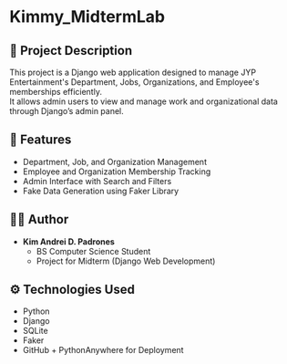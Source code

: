 # Kimmy_MidtermLab

## 🧩 Project Description
This project is a Django web application designed to manage JYP Entertainment's Department, Jobs, Organizations, and Employee's memberships efficiently.  
It allows admin users to view and manage work and organizational data through Django’s admin panel.

## 🚀 Features
- Department, Job, and Organization Management  
- Employee and Organization Membership Tracking  
- Admin Interface with Search and Filters  
- Fake Data Generation using Faker Library  

## 👩‍💻 Author
- **Kim Andrei D. Padrones**
  - BS Computer Science Student
  - Project for Midterm (Django Web Development)

## ⚙️ Technologies Used
- Python 
- Django  
- SQLite  
- Faker  
- GitHub + PythonAnywhere for Deployment

